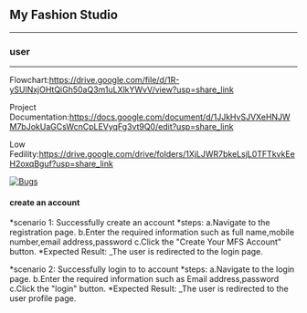 ## My Fashion Studio
***
### user
---

Flowchart:https://drive.google.com/file/d/1R-ySUlNxjOHtQiGh50aQ3m1uLXlkYWvV/view?usp=share_link

Project Documentation:https://docs.google.com/document/d/1JJkHvSJVXeHNJWM7bJokUaGCsWcnCpLEVyqFg3vt9Q0/edit?usp=share_link

Low Fedility:https://drive.google.com/drive/folders/1XjLJWR7bkeLsjL0TFTkvkEeH2oxqBguf?usp=share_link

[![Bugs](https://sonarcloud.io/api/project_badges/measure?project=fssa-batch3_bakyalakshmi.angappan__web_project&metric=bugs)](https://sonarcloud.io/summary/new_code?id=fssa-batch3_bakyalakshmi.angappan__web_project)

#### create an account 
*scenario 1: Successfully create an account
   *steps:
      a.Navigate to the registration page. 
      b.Enter the required information such as full name,mobile number,email address,password
      c.Click the "Create Your MFS Account" button.
   *Expected Result:
      _The user is redirected to the login page.

*scenario 2: Successfully  login to to account
   *steps:
      a.Navigate to the login page.
      b.Enter the required information such as Email address,password
      c.Click the "login" button.
   *Expected Result:
      _The user is redirected to the user profile page.


    
    
    
  
    
    
 
 
